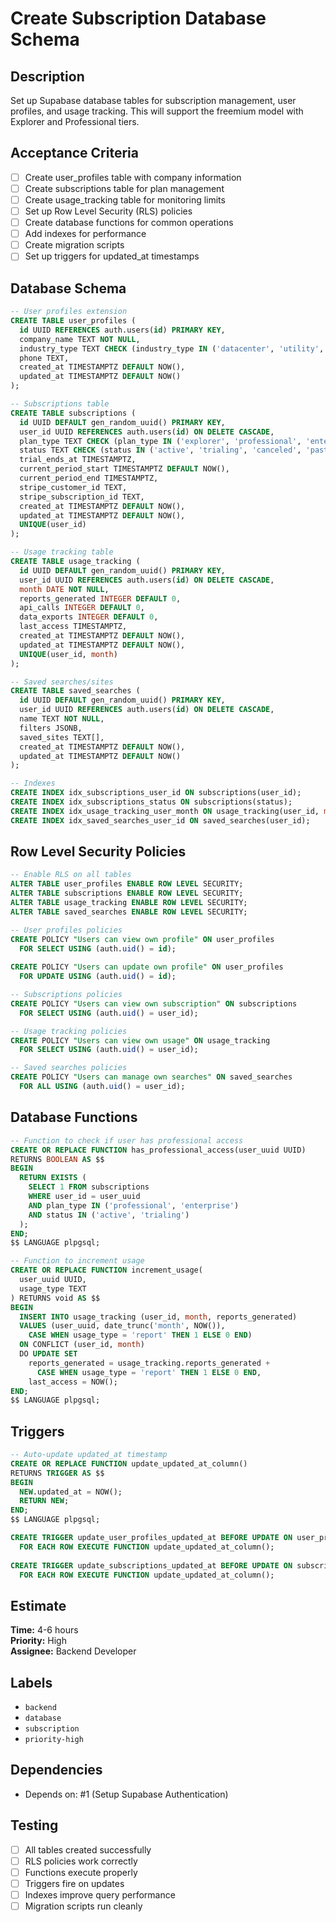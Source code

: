 # Create Subscription Database Schema

## Description
Set up Supabase database tables for subscription management, user profiles, and usage tracking. This will support the freemium model with Explorer and Professional tiers.

## Acceptance Criteria
- [ ] Create user_profiles table with company information
- [ ] Create subscriptions table for plan management
- [ ] Create usage_tracking table for monitoring limits
- [ ] Set up Row Level Security (RLS) policies
- [ ] Create database functions for common operations
- [ ] Add indexes for performance
- [ ] Create migration scripts
- [ ] Set up triggers for updated_at timestamps

## Database Schema

```sql
-- User profiles extension
CREATE TABLE user_profiles (
  id UUID REFERENCES auth.users(id) PRIMARY KEY,
  company_name TEXT NOT NULL,
  industry_type TEXT CHECK (industry_type IN ('datacenter', 'utility', 'developer', 'other')),
  phone TEXT,
  created_at TIMESTAMPTZ DEFAULT NOW(),
  updated_at TIMESTAMPTZ DEFAULT NOW()
);

-- Subscriptions table
CREATE TABLE subscriptions (
  id UUID DEFAULT gen_random_uuid() PRIMARY KEY,
  user_id UUID REFERENCES auth.users(id) ON DELETE CASCADE,
  plan_type TEXT CHECK (plan_type IN ('explorer', 'professional', 'enterprise')) DEFAULT 'explorer',
  status TEXT CHECK (status IN ('active', 'trialing', 'canceled', 'past_due')) DEFAULT 'active',
  trial_ends_at TIMESTAMPTZ,
  current_period_start TIMESTAMPTZ DEFAULT NOW(),
  current_period_end TIMESTAMPTZ,
  stripe_customer_id TEXT,
  stripe_subscription_id TEXT,
  created_at TIMESTAMPTZ DEFAULT NOW(),
  updated_at TIMESTAMPTZ DEFAULT NOW(),
  UNIQUE(user_id)
);

-- Usage tracking table
CREATE TABLE usage_tracking (
  id UUID DEFAULT gen_random_uuid() PRIMARY KEY,
  user_id UUID REFERENCES auth.users(id) ON DELETE CASCADE,
  month DATE NOT NULL,
  reports_generated INTEGER DEFAULT 0,
  api_calls INTEGER DEFAULT 0,
  data_exports INTEGER DEFAULT 0,
  last_access TIMESTAMPTZ,
  created_at TIMESTAMPTZ DEFAULT NOW(),
  updated_at TIMESTAMPTZ DEFAULT NOW(),
  UNIQUE(user_id, month)
);

-- Saved searches/sites
CREATE TABLE saved_searches (
  id UUID DEFAULT gen_random_uuid() PRIMARY KEY,
  user_id UUID REFERENCES auth.users(id) ON DELETE CASCADE,
  name TEXT NOT NULL,
  filters JSONB,
  saved_sites TEXT[],
  created_at TIMESTAMPTZ DEFAULT NOW(),
  updated_at TIMESTAMPTZ DEFAULT NOW()
);

-- Indexes
CREATE INDEX idx_subscriptions_user_id ON subscriptions(user_id);
CREATE INDEX idx_subscriptions_status ON subscriptions(status);
CREATE INDEX idx_usage_tracking_user_month ON usage_tracking(user_id, month);
CREATE INDEX idx_saved_searches_user_id ON saved_searches(user_id);
```

## Row Level Security Policies

```sql
-- Enable RLS on all tables
ALTER TABLE user_profiles ENABLE ROW LEVEL SECURITY;
ALTER TABLE subscriptions ENABLE ROW LEVEL SECURITY;
ALTER TABLE usage_tracking ENABLE ROW LEVEL SECURITY;
ALTER TABLE saved_searches ENABLE ROW LEVEL SECURITY;

-- User profiles policies
CREATE POLICY "Users can view own profile" ON user_profiles
  FOR SELECT USING (auth.uid() = id);
  
CREATE POLICY "Users can update own profile" ON user_profiles
  FOR UPDATE USING (auth.uid() = id);

-- Subscriptions policies  
CREATE POLICY "Users can view own subscription" ON subscriptions
  FOR SELECT USING (auth.uid() = user_id);

-- Usage tracking policies
CREATE POLICY "Users can view own usage" ON usage_tracking
  FOR SELECT USING (auth.uid() = user_id);

-- Saved searches policies
CREATE POLICY "Users can manage own searches" ON saved_searches
  FOR ALL USING (auth.uid() = user_id);
```

## Database Functions

```sql
-- Function to check if user has professional access
CREATE OR REPLACE FUNCTION has_professional_access(user_uuid UUID)
RETURNS BOOLEAN AS $$
BEGIN
  RETURN EXISTS (
    SELECT 1 FROM subscriptions 
    WHERE user_id = user_uuid 
    AND plan_type IN ('professional', 'enterprise')
    AND status IN ('active', 'trialing')
  );
END;
$$ LANGUAGE plpgsql;

-- Function to increment usage
CREATE OR REPLACE FUNCTION increment_usage(
  user_uuid UUID,
  usage_type TEXT
) RETURNS void AS $$
BEGIN
  INSERT INTO usage_tracking (user_id, month, reports_generated)
  VALUES (user_uuid, date_trunc('month', NOW()), 
    CASE WHEN usage_type = 'report' THEN 1 ELSE 0 END)
  ON CONFLICT (user_id, month) 
  DO UPDATE SET
    reports_generated = usage_tracking.reports_generated + 
      CASE WHEN usage_type = 'report' THEN 1 ELSE 0 END,
    last_access = NOW();
END;
$$ LANGUAGE plpgsql;
```

## Triggers

```sql
-- Auto-update updated_at timestamp
CREATE OR REPLACE FUNCTION update_updated_at_column()
RETURNS TRIGGER AS $$
BEGIN
  NEW.updated_at = NOW();
  RETURN NEW;
END;
$$ LANGUAGE plpgsql;

CREATE TRIGGER update_user_profiles_updated_at BEFORE UPDATE ON user_profiles
  FOR EACH ROW EXECUTE FUNCTION update_updated_at_column();
  
CREATE TRIGGER update_subscriptions_updated_at BEFORE UPDATE ON subscriptions
  FOR EACH ROW EXECUTE FUNCTION update_updated_at_column();
```

## Estimate
**Time:** 4-6 hours  
**Priority:** High  
**Assignee:** Backend Developer

## Labels
- `backend`
- `database`
- `subscription`
- `priority-high`

## Dependencies
- Depends on: #1 (Setup Supabase Authentication)

## Testing
- [ ] All tables created successfully
- [ ] RLS policies work correctly
- [ ] Functions execute properly
- [ ] Triggers fire on updates
- [ ] Indexes improve query performance
- [ ] Migration scripts run cleanly